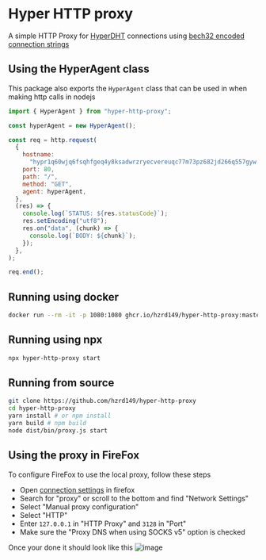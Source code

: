 # Hyper HTTP proxy

A simple HTTP Proxy for [HyperDHT](https://docs.pears.com/building-blocks/hyperdht) connections using [bech32 encoded connection strings](https://github.com/hzrd149/hyper-address)

## Using the HyperAgent class

This package also exports the `HyperAgent` class that can be used in when making http calls in nodejs

```js
import { HyperAgent } from "hyper-http-proxy";

const hyperAgent = new HyperAgent();

const req = http.request(
  {
    hostname:
      "hypr1q60wjq6fsqhfgeq4y8ksadwrzryecvereuqc77m73pz682jd266q557gyw.hyper",
    port: 80,
    path: "/",
    method: "GET",
    agent: hyperAgent,
  },
  (res) => {
    console.log(`STATUS: ${res.statusCode}`);
    res.setEncoding("utf8");
    res.on("data", (chunk) => {
      console.log(`BODY: ${chunk}`);
    });
  },
);

req.end();
```

## Running using docker

```bash
docker run --rm -it -p 1080:1080 ghcr.io/hzrd149/hyper-http-proxy:master
```

## Running using npx

```bash
npx hyper-http-proxy start
```

## Running from source

```bash
git clone https://github.com/hzrd149/hyper-http-proxy
cd hyper-http-proxy
yarn install # or npm install
yarn build # npm build
node dist/bin/proxy.js start
```

## Using the proxy in FireFox

To configure FireFox to use the local proxy, follow these steps

- Open [connection settings](https://support.mozilla.org/en-US/kb/connection-settings-firefox) in firefox
- Search for "proxy" or scroll to the bottom and find "Network Settings"
- Select "Manual proxy configuration"
- Select "HTTP"
- Enter `127.0.0.1` in "HTTP Proxy" and `3128` in "Port"
- Make sure the "Proxy DNS when using SOCKS v5" option is checked

Once your done it should look like this
![image](https://github.com/user-attachments/assets/45b5993b-e17b-4b28-a83f-9203ba4d7ae6)
